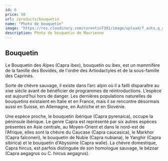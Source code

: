 ```yaml
---
id: 6
price: 50
url: /products/bouquetin
name: "Photo de bouquetin"
image: "https://res.cloudinary.com/corentin7301/image/upload/f_auto,q_auto/v1/corentinperroux.fr/animaliere/Bouquetin2_raossb.jpg"
description: Photo de bouquetin de Maurienne
---
```


## Bouquetin

Le Bouquetin des Alpes (Capra ibex), bouquetin ou ibex, est un mammifère de la famille des Bovidés, de l'ordre des Artiodactyles et de la sous-famille des Caprinés.

Sorte de chèvre sauvage, il existe dans l’arc alpin où il a failli disparaître au xixe siècle avant de bénéficier de programmes de réintroductions. L’espèce est aujourd’hui hors de danger. Les dernières populations naturelles de bouquetins existaient en Italie et en France, mais il se rencontre désormais aussi en Suisse, en Allemagne, en Autriche et en Slovénie.

Une espèce proche, le bouquetin ibérique (Capra pyrenaica), occupe la péninsule ibérique. Le genre Capra est représenté par six autres espèces présentes en Asie centrale, au Moyen-Orient et dans le nord-est de l’Afrique, elles sont la chèvre du Caucase (Capra caucasica), le Markhor (Capra falconeri), le bouquetin de Nubie (Capra nubiana), le Yanghir (Capra sibirica) et le bouquetin d'Abyssinie (Capra walie). La chèvre domestique, Capra hircus, est parfois distinguée de son homologue sauvage, le bézoar (Capra aegagrus ou C. hircus aegagrus).